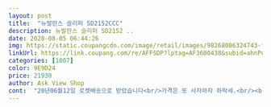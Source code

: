 ```yaml
---
layout: post 
title:  "뉴발란스 슬리퍼 SD2152CCC" 
description: 뉴발란스 슬리퍼 SD2152 ..
date: 2020-08-05 06:44:26 
img: https://static.coupangcdn.com/image/retail/images/98268006324743-f3c65c34-be7e-49e8-963c-682f21bfcaa0.jpg 
linkUrl: https://link.coupang.com/re/AFFSDP?lptag=AF3600438&subid=ahnPublicAsk&pageKey=1568854530&itemId=2682776364&vendorItemId=70628429309&traceid=V0-113-e4f3686ac0fbc05a 
categories: [1007] 
color: 9E9D24 
price: 21930 
author: Ask View Shop 
cont:  "20년06월12일 로켓배송으로 받았습니다<br/>가격은 또 사자마자 하락세.<br/><br/>거울샷이라 반대로보이네요<br/>구입가 25,530원<br/>나이키 슬리퍼 보다 기본적으로 밟볼이 넓어요<br/>나이키보다는 넓습니다<br/>남동생 선물 사줬는데 아주 편하다고 좋아합니다<br/>너무 괜찮아서<br/>다른색 하나 더 사고 싶을 정도!!<br/>동양인에게 최적화?? ㅋㅋㅋ<br/>딱히 불편하지는 않는데 뭔가 볼 때마다 폼보드나 우드락 생각이 자꾸 나요.<br/><br/>발 사이즈 225<br/> -230인데 휠ㅇ 슬리퍼 230샀다가 초기에 늘어나지도 않아서 혼구녕나서 뉴발은 240샀더니 너무 크네요.<br/> 그래도 슬리퍼 작은 것보다는 나아서 그냥 신어요.<br/><br/>발바닥이 부분이 맨들맨들해서 발이 조금 미끄럽지만<br/>발은 아주 편안합니다!<br/>벨크로로 발등을 조절할수있지만 그래도 기본적으로<br/>사무실에서 신기 아주 좋네요<br/>신발 바닥이 뭔가 특이하네요.<br/> 약간 폼보드 압축한거를 두껍게 모양 낸 것 같아요.<br/><br/>신발유니폼?? ㅋㅋㅋㅋ<br/>이정도 단점은 뭐<br/>저렴하게 잘샀어요!!<br/>정사이즈 주문하셔도 상관없을 것 같습니다.<br/><br/>직원들에게 하나씩 돌릴라고 몇개 더 샀어요 ㅋㅋㅋㅋㅋ<br/>찍찍이형식인데 완전히 떨어지는 게 아니라 둘이 고정되어 있어요.<br/> 발 볼 좀 넓다 하시면 좀 조정해서 신으셔도 돼요.<br/><br/>흰색 깔끔하고 괜찮습니다<br/>" 
---
```

